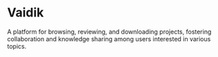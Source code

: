 # Vaidik
A platform for browsing, reviewing, and downloading projects, fostering collaboration and knowledge sharing among users interested in various topics.
